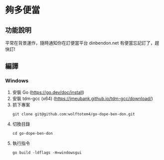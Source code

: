 # 夠多便當

## 功能說明

平常在背景運作，隨時通知你在訂便當平台 dinbendon.net 有便當忘記訂了，趕快訂!

## 編譯

### Windows

1.  安裝 Go (https://go.dev/doc/install)
2.  安裝 tdm-gcc (x64) (https://jmeubank.github.io/tdm-gcc/download/)
3.  抓下專案
    ```shell
    git clone git@github.com:wolftotem4/go-dope-ben-don.git
    ```
4.  切換目錄
    ```shell
    cd go-dope-ben-don
    ```
5.  執行指令
    ```shell
    go build -ldflags -H=windowsgui
    ```
